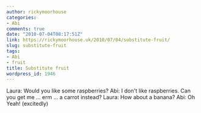```yaml
---
author: rickymoorhouse
categories:
- Abi
comments: true
date: "2010-07-04T08:17:51Z"
link: https://rickymoorhouse.uk/2010/07/04/substitute-fruit/
slug: substitute-fruit
tags:
- Abi
- fruit
title: Substitute fruit
wordpress_id: 1946
---
```


Laura: Would you like some raspberries?
Abi: I don't like raspberries. Can you get me ... erm ... a carrot instead?
Laura: How about a banana?
Abi: Oh Yeah! (excitedly)
